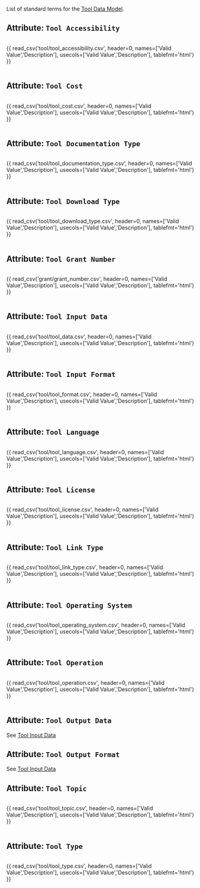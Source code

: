 List of standard terms for the [Tool Data Model](../model/tool.md).

## Attribute: `Tool Accessibility`

<div style="max-height:650px; overflow-x: hidden; overflow-y: auto;">

{{ read_csv('tool/tool_accessibility.csv', header=0, names=['Valid Value','Description'], usecols=['Valid Value','Description'], tablefmt='html') }}

</div>


## Attribute: `Tool Cost`

<div style="max-height:650px; overflow-x: hidden; overflow-y: auto;">

{{ read_csv('tool/tool_cost.csv', header=0, names=['Valid Value','Description'], usecols=['Valid Value','Description'], tablefmt='html') }}

</div>


## Attribute: `Tool Documentation Type`

<div style="max-height:650px; overflow-x: hidden; overflow-y: auto;">

{{ read_csv('tool/tool_documentation_type.csv', header=0, names=['Valid Value','Description'], usecols=['Valid Value','Description'], tablefmt='html') }}

</div>


## Attribute: `Tool Download Type`

<div style="max-height:650px; overflow-x: hidden; overflow-y: auto;">

{{ read_csv('tool/tool_download_type.csv', header=0, names=['Valid Value','Description'], usecols=['Valid Value','Description'], tablefmt='html') }}

</div>


## Attribute: `Tool Grant Number`

<div style="max-height:650px; overflow-x: hidden; overflow-y: auto;">

{{ read_csv('grant/grant_number.csv', header=0, names=['Valid Value','Description'], usecols=['Valid Value','Description'], tablefmt='html') }}

</div>


## Attribute: `Tool Input Data`

<div style="max-height:650px; overflow-x: hidden; overflow-y: auto;">

{{ read_csv('tool/tool_data.csv', header=0, names=['Valid Value','Description'], usecols=['Valid Value','Description'], tablefmt='html') }}

</div>


## Attribute: `Tool Input Format`

<div style="max-height:650px; overflow-x: hidden; overflow-y: auto;">

{{ read_csv('tool/tool_format.csv', header=0, names=['Valid Value','Description'], usecols=['Valid Value','Description'], tablefmt='html') }}

</div>


## Attribute: `Tool Language`

<div style="max-height:650px; overflow-x: hidden; overflow-y: auto;">

{{ read_csv('tool/tool_language.csv', header=0, names=['Valid Value','Description'], usecols=['Valid Value','Description'], tablefmt='html') }}

</div>


## Attribute: `Tool License`

<div style="max-height:650px; overflow-x: hidden; overflow-y: auto;">

{{ read_csv('tool/tool_license.csv', header=0, names=['Valid Value','Description'], usecols=['Valid Value','Description'], tablefmt='html') }}

</div>


## Attribute: `Tool Link Type`

<div style="max-height:650px; overflow-x: hidden; overflow-y: auto;">

{{ read_csv('tool/tool_link_type.csv', header=0, names=['Valid Value','Description'], usecols=['Valid Value','Description'], tablefmt='html') }}

</div>


## Attribute: `Tool Operating System`

<div style="max-height:650px; overflow-x: hidden; overflow-y: auto;">

{{ read_csv('tool/tool_operating_system.csv', header=0, names=['Valid Value','Description'], usecols=['Valid Value','Description'], tablefmt='html') }}

</div>


## Attribute: `Tool Operation`

<div style="max-height:650px; overflow-x: hidden; overflow-y: auto;">

{{ read_csv('tool/tool_operation.csv', header=0, names=['Valid Value','Description'], usecols=['Valid Value','Description'], tablefmt='html') }}

</div>


## Attribute: `Tool Output Data`

See [Tool Input Data](#attribute-tool-input-data)


## Attribute: `Tool Output Format`

See [Tool Input Data](#attribute-tool-input-format)


## Attribute: `Tool Topic`

<div style="max-height:650px; overflow-x: hidden; overflow-y: auto;">

{{ read_csv('tool/tool_topic.csv', header=0, names=['Valid Value','Description'], usecols=['Valid Value','Description'], tablefmt='html') }}

</div>


## Attribute: `Tool Type`

<div style="max-height:650px; overflow-x: hidden; overflow-y: auto;">

{{ read_csv('tool/tool_type.csv', header=0, names=['Valid Value','Description'], usecols=['Valid Value','Description'], tablefmt='html') }}

</div>
